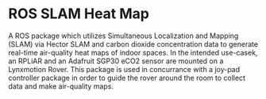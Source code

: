# ROS SLAM Heat Map
A ROS package which utilizes Simultaneous Localization and Mapping (SLAM) via Hector SLAM and carbon dioxide concentration data to generate real-time air-quality heat maps of indoor spaces. In the intended use-casek, an RPLiAR and an Adafruit SGP30 eCO2 sensor are mounted on a Lynxmotion Rover.
This package is used in concurrance with a joy-pad controller package in order to guide the rover around the room to collect data and make air-quality maps. 
